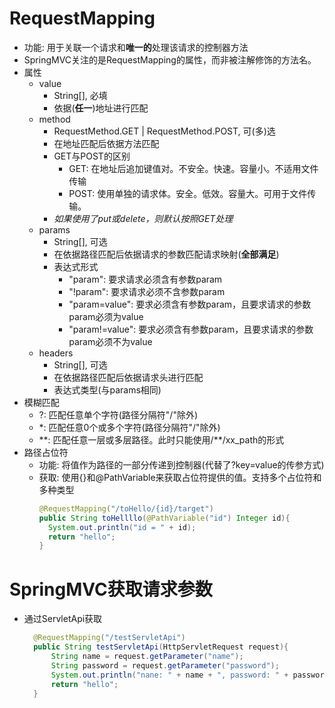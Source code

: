 # RequestMapping
- 功能: 用于关联一个请求和**唯一的**处理该请求的控制器方法
- SpringMVC关注的是RequestMapping的属性，而非被注解修饰的方法名。
- 属性
  - value
    - String[], 必填
    - 依据(**任一**)地址进行匹配
  - method
    - RequestMethod.GET | RequestMethod.POST, 可(多)选
    - 在地址匹配后依据方法匹配
    - GET与POST的区别
      - GET: 在地址后追加键值对。不安全。快速。容量小。不适用文件传输
      - POST: 使用单独的请求体。安全。低效。容量大。可用于文件传输。
    - _如果使用了put或delete，则默认按照GET处理_
  - params
    - String[], 可选
    - 在依据路径匹配后依据请求的参数匹配请求映射(**全部满足**)
    - 表达式形式
      - "param": 要求请求必须含有参数param
      - "!param": 要求请求必须不含参数param
      - "param=value": 要求必须含有参数param，且要求请求的参数param必须为value
      - "param!=value": 要求必须含有参数param，且要求请求的参数param必须不为value
  - headers
    - String[], 可选
    - 在依据路径匹配后依据请求头进行匹配
    - 表达式类型(与params相同)
- 模糊匹配
  - ?: 匹配任意单个字符(路径分隔符"/"除外)
  - \*: 匹配任意0个或多个字符(路径分隔符"/"除外)
  - \*\*: 匹配任意一层或多层路径。此时只能使用/\*\*/xx_path的形式
- 路径占位符
  - 功能: 将值作为路径的一部分传递到控制器(代替了?key=value的传参方式)
  - 获取: 使用{}和@PathVariable来获取占位符提供的值。支持多个占位符和多种类型
    ```java
    @RequestMapping("/toHello/{id}/target")
    public String toHellllo(@PathVariable("id") Integer id){
      System.out.println("id = " + id);
      return "hello";
    }
    ```
    
# SpringMVC获取请求参数
- 通过ServletApi获取
  ```java
    @RequestMapping("/testServletApi")
    public String testServletApi(HttpServletRequest request){
        String name = request.getParameter("name");
        String password = request.getParameter("password");
        System.out.println("nane: " + name + ", password: " + password);
        return "hello";
    }
  ```
